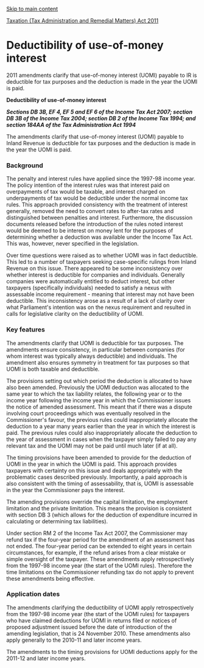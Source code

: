 [Skip to main content](#main-content-tt)

[Taxation (Tax Administration and Remedial Matters) Act 2011](/new-legislation/act-articles/taxation-tax-administration-and-remedial-matters-act-2011 "Taxation (Tax Administration and Remedial Matters) Act 2011")

Deductibility of use-of-money interest
======================================

2011 amendments clarify that use-of-money interest (UOMI) payable to IR is deductible for tax purposes and the deduction is made in the year the UOMI is paid.

**Deductibility of use-of-money interest**

_**Sections DB 3B, EF 4, EF 5 and EF 6 of the Income Tax Act 2007; section DB 3B of the Income Tax 2004; section DB 2 of the Income Tax 1994; and section 184AA of the Tax Administration Act 1994**_

The amendments clarify that use-of-money interest (UOMI) payable to Inland Revenue is deductible for tax purposes and the deduction is made in the year the UOMI is paid.

### Background

The penalty and interest rules have applied since the 1997-98 income year. The policy intention of the interest rules was that interest paid on overpayments of tax would be taxable, and interest charged on underpayments of tax would be deductible under the normal income tax rules. This approach provided consistency with the treatment of interest generally, removed the need to convert rates to after-tax rates and distinguished between penalties and interest. Furthermore, the discussion documents released before the introduction of the rules noted interest would be deemed to be interest on money lent for the purposes of determining whether a deduction was available under the Income Tax Act. This was, however, never specified in the legislation.

Over time questions were raised as to whether UOMI was in fact deductible. This led to a number of taxpayers seeking case-specific rulings from Inland Revenue on this issue. There appeared to be some inconsistency over whether interest is deductible for companies and individuals. Generally companies were automatically entitled to deduct interest, but other taxpayers (specifically individuals) needed to satisfy a nexus with assessable income requirement - meaning that interest may not have been deductible. This inconsistency arose as a result of a lack of clarity over what Parliament's intention was on the nexus requirement and resulted in calls for legislative clarity on the deductibility of UOMI.

### Key features

The amendments clarify that UOMI is deductible for tax purposes. The amendments ensure consistency, in particular between companies (for whom interest was typically always deductible) and individuals. The amendment also ensures symmetry in treatment for tax purposes so that UOMI is both taxable and deductible.

The provisions setting out which period the deduction is allocated to have also been amended. Previously the UOMI deduction was allocated to the same year to which the tax liability relates, the following year or to the income year following the income year in which the Commissioner issues the notice of amended assessment. This meant that if there was a dispute involving court proceedings which was eventually resolved in the Commissioner's favour, the previous rules could inappropriately allocate the deduction to a year many years earlier than the year in which the interest is paid. The previous rules could also inappropriately allocate the deduction to the year of assessment in cases when the taxpayer simply failed to pay any relevant tax and the UOMI may not be paid until much later (if at all).

The timing provisions have been amended to provide for the deduction of UOMI in the year in which the UOMI is paid. This approach provides taxpayers with certainty on this issue and deals appropriately with the problematic cases described previously. Importantly, a paid approach is also consistent with the timing of assessability, that is, UOMI is assessable in the year the Commissioner pays the interest.

The amending provisions override the capital limitation, the employment limitation and the private limitation. This means the provision is consistent with section DB 3 (which allows for the deduction of expenditure incurred in calculating or determining tax liabilities).

Under section RM 2 of the Income Tax Act 2007, the Commissioner may refund tax if the four-year period for the amendment of an assessment has not ended. The four-year period can be extended to eight years in certain circumstances, for example, if the refund arises from a clear mistake or simple oversight of the taxpayer. These amendments apply retrospectively from the 1997-98 income year (the start of the UOMI rules). Therefore the time limitations on the Commissioner refunding tax do not apply to prevent these amendments being effective.

### Application dates

The amendments clarifying the deductibility of UOMI apply retrospectively from the 1997-98 income year (the start of the UOMI rules) for taxpayers who have claimed deductions for UOMI in returns filed or notices of proposed adjustment issued before the date of introduction of the amending legislation, that is 24 November 2010. These amendments also apply generally to the 2010-11 and later income years.

The amendments to the timing provisions for UOMI deductions apply for the 2011-12 and later income years.